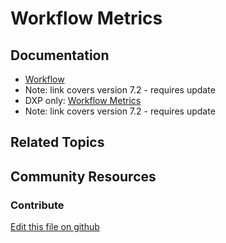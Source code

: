 # Workflow Metrics

## Documentation

* [Workflow](https://portal.liferay.dev/docs/7-2/user/-/knowledge_base/u/workflow)
* Note: link covers version 7.2 - requires update
* DXP only: [Workflow Metrics](https://help.liferay.com/hc/en-us/articles/360029042071-Workflow-Metrics-The-Service-Level-Agreement-SLA-)
* Note: link covers version 7.2 - requires update

## Related Topics


## Community Resources


### Contribute

[Edit this file on github](https://github.com/olafk/controlpanel-documentation-docs/blob/master/md/73en/com_liferay_portal_workflow_metrics_web_internal_portlet_WorkflowMetricsPortlet.md)
